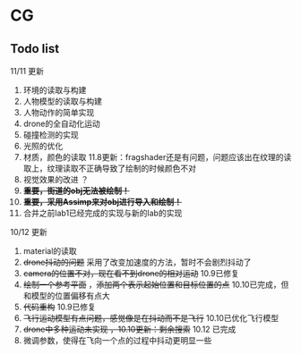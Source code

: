 # CG


## Todo list

11/11 更新 
1. 环境的读取与构建  
2. 人物模型的读取与构建
3. 人物动作的简单实现  
4. drone的全自动化运动  
5. 碰撞检测的实现  
6. 光照的优化  
7. 材质，颜色的读取 11.8更新：fragshader还是有问题，问题应该出在纹理的读取上，纹理读取不正确导致了绘制的时候颜色不对
8. 视觉效果的改进  ？ 
9. **~~重要，街道的obj无法被绘制！~~** 
10. **~~重要，采用Assimp来对obj进行导入和绘制！~~**  
11. 合并之前lab1已经完成的实现与新的lab的实现







10/12 更新  
1. material的读取  
2. ~~drone抖动的问题~~ 采用了改变加速度的方法，暂时不会剧烈抖动了
3. ~~camera的位置不对，现在看不到drone的相对运动~~ 10.9已修复  
4. ~~绘制一个参考平面~~ ，~~添加两个表示起始位置和目标位置的点~~ 10.10已完成，但和模型的位置偏移有点大  
5. ~~代码重构~~ 10.9已修复
6. ~~飞行运动模型有点问题，感觉像是在抖动而不是飞行~~ 10.10已优化飞行模型 
7. ~~drone中多种运动未实现 ，10.10更新：剩余搜索~~ 10.12 已完成
8. 微调参数，使得在飞向一个点的过程中抖动更明显一些
